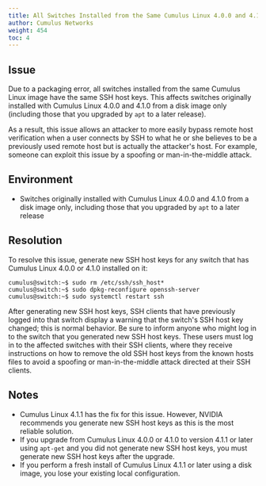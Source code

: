 ```yaml
---
title: All Switches Installed from the Same Cumulus Linux 4.0.0 and 4.1.0 Image Have the Same SSH Host Keys
author: Cumulus Networks
weight: 454
toc: 4
---
```


## Issue

Due to a packaging error, all switches installed from the same Cumulus Linux image have the same SSH host keys. This affects switches originally installed with Cumulus Linux 4.0.0 and 4.1.0 from a disk image only (including those that you upgraded by `apt` to a later release).

As a result, this issue allows an attacker to more easily bypass remote host verification when a user connects by SSH to what he or she believes to be a previously used remote host but is actually the attacker's host. For example, someone can exploit this issue by a spoofing or man-in-the-middle attack.

## Environment

- Switches originally installed with Cumulus Linux 4.0.0 and 4.1.0 from a disk image only, including those that you upgraded by `apt` to a later release

## Resolution

To resolve this issue, generate new SSH host keys for any switch that has Cumulus Linux 4.0.0 or 4.1.0 installed on it:

    cumulus@switch:~$ sudo rm /etc/ssh/ssh_host*
    cumulus@switch:~$ sudo dpkg-reconfigure openssh-server
    cumulus@switch:~$ sudo systemctl restart ssh

After generating new SSH host keys, SSH clients that have previously logged into that switch display a warning that the switch's SSH host key changed; this is normal behavior. Be sure to inform anyone who might log in to the switch that you generated new SSH host keys. These users must log in to the affected switches with their SSH clients, where they receive instructions on how to remove the old SSH host keys from the known hosts files to avoid a spoofing or man-in-the-middle attack directed at their SSH clients.

## Notes

- Cumulus Linux 4.1.1 has the fix for this issue. However, NVIDIA recommends you generate new SSH host keys as this is the most reliable solution.
- If you upgrade from Cumulus Linux 4.0.0 or 4.1.0 to version 4.1.1 or later using `apt-get` and you did not generate new SSH host keys, you must generate new SSH host keys after the upgrade.
- If you perform a fresh install of Cumulus Linux 4.1.1 or later using a disk image, you lose your existing local configuration.
